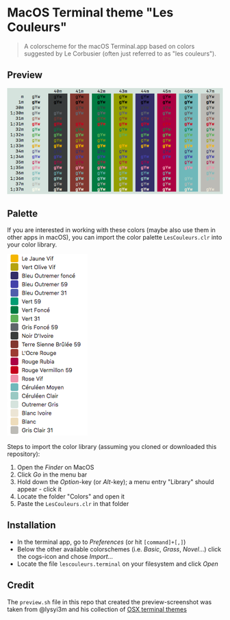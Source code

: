 # MacOS Terminal theme "Les Couleurs"

> A colorscheme for the macOS Terminal.app based on colors suggested by Le
> Corbusier (often just referred to as "les couleurs").

## Preview
![Termina Preview](/screenshots/les_couleurs.png)

## Palette
If you are interested in working with these colors (maybe also use them in other
apps in macOS), you can import the color palette `LesCouleurs.clr` into your
color library.

![Palette Preview](/screenshots/palette.png)

Steps to import the color library (assuming you cloned or downloaded this
repository):

1) Open the *Finder* on MacOS
2) Click *Go* in the menu bar
3) Hold down the *Option*-key (or *Alt*-key); a menu entry "Library" should
appear - click it
4) Locate the folder "Colors" and open it
5) Paste the `LesCouleurs.clr` in that folder

## Installation
- In the terminal app, go to _Preferences_ (or hit `[command]+[,]`)
- Below the other available colorschemes (i.e. *Basic*, *Grass*, *Novel*...)
  click the cogs-icon and chose _Import..._
- Locate the file `lescouleurs.terminal` on your filesystem and click _Open_

## Credit
The `preview.sh` file in this repo that created the preview-screenshot
was taken from @lysyi3m and his collection of 
[OSX terminal themes](https://github.com/lysyi3m/osx-terminal-themes)
